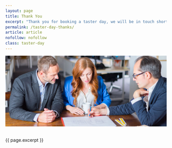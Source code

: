 ```yaml
---
layout: page
title: Thank You
excerpt: "Thank you for booking a taster day, we will be in touch shortly."
permalink: /taster-day-thanks/
article: article
nofollow: nofollow
class: taster-day
---
```


<img src="/images/feature/taster-day-thanks.jpg" alt="Francis Terry" />
<br /><br />
<p>
	{{ page.excerpt }}
</p>